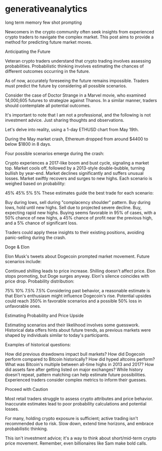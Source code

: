 # generativeanalytics
long term memory few shot prompting

Newcomers in the crypto community often seek insights from experienced crypto traders to navigate the complex market. This post aims to provide a method for predicting future market moves.

Anticipating the Future

Veteran crypto traders understand that crypto trading involves assessing probabilities. Probabilistic thinking involves estimating the chances of different outcomes occurring in the future.

As of now, accurately foreseeing the future remains impossible. Traders must predict the future by considering all possible scenarios.

Consider the case of Doctor Strange in a Marvel movie, who examined 14,000,605 futures to strategize against Thanos. In a similar manner, traders should contemplate all potential outcomes.

It's important to note that I am not a professional, and the following is not investment advice. Just sharing thoughts and observations.

Let's delve into reality, using a 1-day ETHUSD chart from May 19th.

During the May market crash, Ethereum dropped from around $4400 to below $1800 in 8 days.

Four possible scenarios emerge during the crash:

Crypto experiences a 2017-like boom and bust cycle, signaling a market top.
Market cools off, followed by a 2013-style double-bubble, turning bullish by year-end.
Market declines significantly and suffers unusual losses.
Market swiftly recovers and surges to new highs.
Each scenario is weighed based on probability:

45%
45%
5%
5%
These estimates guide the best trade for each scenario:

Buy during lows, sell during "complacency shoulder" pattern.
Buy during lows, hold until new highs.
Sell due to projected severe decline.
Buy, expecting rapid new highs.
Buying seems favorable in 95% of cases, with a 50% chance of new highs, a 45% chance of profit near the previous high, and a 5% chance of significant loss.

Traders could apply these insights to their existing positions, avoiding panic-selling during the crash.

Doge & Elon

Elon Musk's tweets about Dogecoin prompted market movement. Future scenarios include:

Continued shilling leads to price increase.
Shilling doesn't affect price.
Elon stops promoting, but Doge surges anyway.
Elon's silence coincides with price drop.
Probability distribution:

75%
10%
7.5%
7.5%
Considering past behavior, a reasonable estimate is that Elon's enthusiasm might influence Dogecoin's rise. Potential upsides could reach 350% in favorable scenarios and a possible 50% loss in unfavorable ones.

Estimating Probability and Price Upside

Estimating scenarios and their likelihood involves some guesswork. Historical data offers hints about future trends, as previous markets were shaped by individuals similar to today's participants.

Examples of historical questions:

How did previous drawdowns impact bull markets?
How did Dogecoin perform compared to Bitcoin historically?
How did hyped altcoins perform?
What was Bitcoin's multiple between all-time highs in 2013 and 2017?
How did assets fare after getting listed on major exchanges?
While history doesn't repeat, pattern matching can help estimate future possibilities. Experienced traders consider complex metrics to inform their guesses.

Proceed with Caution

Most retail traders struggle to assess crypto attributes and price behavior. Inaccurate estimates lead to poor probability calculations and potential losses.

For many, holding crypto exposure is sufficient; active trading isn't recommended due to risk. Slow down, extend time horizons, and embrace probabilistic thinking.

This isn't investment advice; it's a way to think about short/mid-term crypto price movement. Remember, even billionaires like Sam make bold calls.
